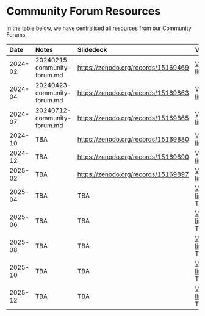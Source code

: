 # Community Forum Resources

In the table below, we have centralised all resources from our Community Forums.

| Date | Notes | Slidedeck | Video |
|:-----|:------|:----------|:------|
| 2024-02 | 20240215-community-forum.md | https://zenodo.org/records/15169469 | [Video link](https://www.youtube.com/watch?v=WzzfaSQQL1w&list=PLBxcQEfGu3DkB1cLjSD5nEFvb_JkMPVqf&index=1&t=6s&pp=iAQB) |
| 2024-04 | 20240423-community-forum.md | https://zenodo.org/records/15169863 | [Video link](https://www.youtube.com/watch?v=QFjXbvylGp8&list=PLBxcQEfGu3DkB1cLjSD5nEFvb_JkMPVqf&index=2&pp=iAQB0gcJCTgDd0p55Nqk) |
| 2024-07 | 20240712-community-forum.md | https://zenodo.org/records/15169865 | [Video link](https://www.youtube.com/watch?v=h7MTNw1CEE4&list=PLBxcQEfGu3DkB1cLjSD5nEFvb_JkMPVqf&index=3&pp=iAQB) |
| 2024-10 | TBA | https://zenodo.org/records/15169880 | [Video link](https://www.youtube.com/watch?v=gc4a0v0OzaM&list=PLBxcQEfGu3DkB1cLjSD5nEFvb_JkMPVqf&index=4&pp=iAQB) |
| 2024-12 | TBA | https://zenodo.org/records/15169890 | [Video link](https://www.youtube.com/watch?v=YxLRnl7PzSY&list=PLBxcQEfGu3DkB1cLjSD5nEFvb_JkMPVqf&index=5&pp=iAQB) |
| 2025-02 | TBA | https://zenodo.org/records/15169897 | [Video link](https://www.youtube.com/watch?v=XRYOLF_stU4&list=PLBxcQEfGu3DkB1cLjSD5nEFvb_JkMPVqf&index=6&pp=iAQB) |
| 2025-04 | TBA | TBA | [Video link]() - TBA |
| 2025-06 | TBA | TBA | [Video link]() - TBA |
| 2025-08 | TBA | TBA | [Video link]() - TBA |
| 2025-10 | TBA | TBA | [Video link]() - TBA |
| 2025-12 | TBA | TBA | [Video link]() - TBA |
